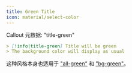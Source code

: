 ```yaml
---
title: Green Title
icon: material/select-color
---
```


Callout 元数据: "title-green"

```md
> [!info|title-green] Title will be green
> The background color will display as usual
```

这种风格本身也适用于 ["all-green"](../combined-styling/page-7.md) 和 ["bg-green"](../title-styling/page-7.md)。
